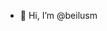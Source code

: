 - 👋 Hi, I’m @beilusm

<!---
beilusm/beilusm is a ✨ special ✨ repository because its `README.md` (this file) appears on your GitHub profile.
You can click the Preview link to take a look at your changes.
--->
